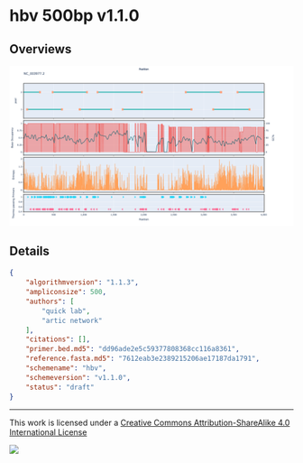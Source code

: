 # hbv 500bp v1.1.0

## Overviews

![NC_003977.2.png](work/NC_003977.2.png)

## Details

```json
{
    "algorithmversion": "1.1.3",
    "ampliconsize": 500,
    "authors": [
        "quick lab",
        "artic network"
    ],
    "citations": [],
    "primer.bed.md5": "dd96ade2e5c59377808368cc116a8361",
    "reference.fasta.md5": "7612eab3e2389215206ae17187da1791",
    "schemename": "hbv",
    "schemeversion": "v1.1.0",
    "status": "draft"
}
```



------------------------------------------------------------------------

This work is licensed under a [Creative Commons Attribution-ShareAlike 4.0 International License](http://creativecommons.org/licenses/by-sa/4.0/) 

![](https://i.creativecommons.org/l/by-sa/4.0/88x31.png)